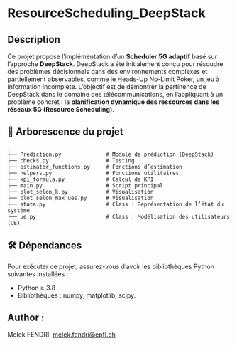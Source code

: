 # ResourceScheduling_DeepStack
## Description
Ce projet propose l’implémentation d’un **Scheduler 5G adaptif** basé sur l’approche **DeepStack**. DeepStack a été initialement conçu pour résoudre des problèmes décisionnels dans des environnements complexes et partiellement observables, comme le Heads-Up No-Limit Poker, un jeu à information incomplète.
L’objectif est de démontrer la pertinence de DeepStack dans le domaine des télécommunications, en l’appliquant à un problème concret : la **planification dynamique des ressources dans les réseaux 5G (Resource Scheduling)**.


## 📁 Arborescence du projet
```
.
├── Prediction.py              # Module de prédiction (DeepStack)
├── checks.py                  # Testing
├── estimator_functions.py     # Fonctions d’estimation
├── helpers.py                 # Fonctions utilitaires
├── kpi_formula.py             # Calcul de KPI
├── main.py                    # Script principal
├── plot_selon_k.py            # Visualisation 
├── plot_selon_max_ues.py      # Visualisation 
├── state.py                   # Class : Représentation de l’état du système
└── ue.py                      # Class : Modélisation des utilisateurs (UE)
```
## 🛠️ Dépendances
Pour exécuter ce projet, assurez-vous d’avoir les bibliothèques Python suivantes installées :
- Python ≥ 3.8
- Bibliothèques : numpy, matplotlib, scipy.

## Author : 
Melek FENDRI: melek.fendri@epfl.ch


